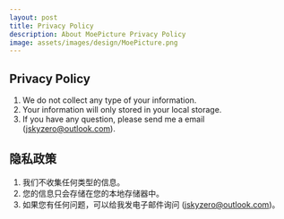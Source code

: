 ```yaml
---
layout: post
title: Privacy Policy
description: About MoePicture Privacy Policy
image: assets/images/design/MoePicture.png
---
```



## Privacy Policy

1. We do not collect any type of your information.
2. Your information will only stored in your local storage.
3. If you have any question, please send me a email (jskyzero@outlook.com).

## 隐私政策

1. 我们不收集任何类型的信息。
2. 您的信息只会存储在您的本地存储器中。
3. 如果您有任何问题，可以给我发电子邮件询问 (jskyzero@outlook.com)。